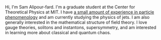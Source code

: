 Hi, I'm Sam Alipour-fard. I'm a graduate student at the Center for Theoretical Physics at MIT. I have [a small amount of experience in particle phenomenology](https://inspirehep.net/authors/1729088) and am currently studying the physics of jets. I am also generally interested in the mathematical structure of field theory. I love gauge theories, solitons and instantons, supersymmetry, and am interested in learning more about classical and quantum chaos.
